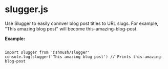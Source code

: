 # slugger.js

Use Slugger to easily connver blog post titles to URL slugs. For example, "This amazing blog post" will become this-amazing-blog-post.

**Example:**
```

import slugger from '@shmush/slugger'
console.log(slugger('This amazing blog post') // Prints this-amazing-blog-post

```
